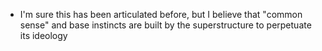 
- I'm sure this has been articulated before, but I believe that "common sense" and base instincts are built by the superstructure to perpetuate its ideology